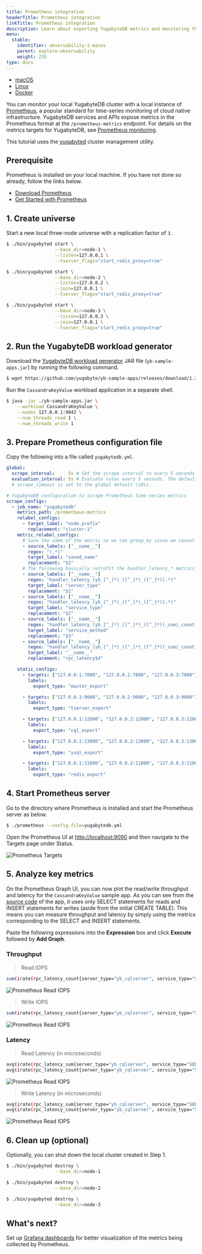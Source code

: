 ```yaml
---
title: Prometheus integration
headerTitle: Prometheus integration
linkTitle: Prometheus integration
description: Learn about exporting YugabyteDB metrics and monitoring the cluster with Prometheus.
menu:
  stable:
    identifier: observability-1-macos
    parent: explore-observability
    weight: 235
type: docs
---
```


 <ul class="nav nav-tabs-alt nav-tabs-yb">

  <li >
    <a href="../macos/" class="nav-link active">
      <i class="fab fa-apple" aria-hidden="true"></i>
      macOS
    </a>
  </li>

  <li >
    <a href="../linux/" class="nav-link">
      <i class="fab fa-linux" aria-hidden="true"></i>
      Linux
    </a>
  </li>

  <li >
    <a href="../docker/" class="nav-link">
      <i class="fab fa-docker" aria-hidden="true"></i>
      Docker
    </a>
  </li>
<!--
  <li >
    <a href="../kubernetes/" class="nav-link">
      <i class="fas fa-cubes" aria-hidden="true"></i>
      Kubernetes
    </a>
  </li>
-->
</ul>

You can monitor your local YugabyteDB cluster with a local instance of [Prometheus](https://prometheus.io/), a popular standard for time-series monitoring of cloud native infrastructure. YugabyteDB services and APIs expose metrics in the Prometheus format at the `/prometheus-metrics` endpoint. For details on the metrics targets for YugabyteDB, see [Prometheus monitoring](../../../../reference/configuration/default-ports/#prometheus-monitoring).

This tutorial uses the [yugabyted](../../../../reference/configuration/yugabyted/) cluster management utility.

## Prerequisite

Prometheus is installed on your local machine. If you have not done so already, follow the links below.

- [Download Prometheus](https://prometheus.io/download/)
- [Get Started with Prometheus](https://prometheus.io/docs/prometheus/latest/getting_started/)

## 1. Create universe

Start a new local three-node universe with a replication factor of `3`.

```sh
$ ./bin/yugabyted start \
                  --base_dir=node-1 \
                  --listen=127.0.0.1 \
                  --tserver_flags="start_redis_proxy=true"
```

```sh
$ ./bin/yugabyted start \
                  --base_dir=node-2 \
                  --listen=127.0.0.2 \
                  --join=127.0.0.1 \
                  --tserver_flags="start_redis_proxy=true"
```

```sh
$ ./bin/yugabyted start \
                  --base_dir=node-3 \
                  --listen=127.0.0.3 \
                  --join=127.0.0.1 \
                  --tserver_flags="start_redis_proxy=true"
```

## 2. Run the YugabyteDB workload generator

Download the [YugabyteDB workload generator](https://github.com/yugabyte/yb-sample-apps) JAR file (`yb-sample-apps.jar`) by running the following command.

```sh
$ wget https://github.com/yugabyte/yb-sample-apps/releases/download/1.3.9/yb-sample-apps.jar?raw=true -O yb-sample-apps.jar
```

Run the `CassandraKeyValue` workload application in a separate shell.

```sh
$ java -jar ./yb-sample-apps.jar \
    --workload CassandraKeyValue \
    --nodes 127.0.0.1:9042 \
    --num_threads_read 1 \
    --num_threads_write 1
```

## 3. Prepare Prometheus configuration file

Copy the following into a file called `yugabytedb.yml`.

```yaml
global:
  scrape_interval:     5s # Set the scrape interval to every 5 seconds. Default is every 1 minute.
  evaluation_interval: 5s # Evaluate rules every 5 seconds. The default is every 1 minute.
  # scrape_timeout is set to the global default (10s).

# YugabyteDB configuration to scrape Prometheus time-series metrics
scrape_configs:
  - job_name: "yugabytedb"
    metrics_path: /prometheus-metrics
    relabel_configs:
      - target_label: "node_prefix"
        replacement: "cluster-1"
    metric_relabel_configs:
      # Save the name of the metric so we can group_by since we cannot by __name__ directly...
      - source_labels: ["__name__"]
        regex: "(.*)"
        target_label: "saved_name"
        replacement: "$1"
      # The following basically retrofit the handler_latency_* metrics to label format.
      - source_labels: ["__name__"]
        regex: "handler_latency_(yb_[^_]*)_([^_]*)_([^_]*)(.*)"
        target_label: "server_type"
        replacement: "$1"
      - source_labels: ["__name__"]
        regex: "handler_latency_(yb_[^_]*)_([^_]*)_([^_]*)(.*)"
        target_label: "service_type"
        replacement: "$2"
      - source_labels: ["__name__"]
        regex: "handler_latency_(yb_[^_]*)_([^_]*)_([^_]*)(_sum|_count)?"
        target_label: "service_method"
        replacement: "$3"
      - source_labels: ["__name__"]
        regex: "handler_latency_(yb_[^_]*)_([^_]*)_([^_]*)(_sum|_count)?"
        target_label: "__name__"
        replacement: "rpc_latency$4"

    static_configs:
      - targets: ["127.0.0.1:7000", "127.0.0.2:7000", "127.0.0.3:7000"]
        labels:
          export_type: "master_export"

      - targets: ["127.0.0.1:9000", "127.0.0.2:9000", "127.0.0.3:9000"]
        labels:
          export_type: "tserver_export"

      - targets: ["127.0.0.1:12000", "127.0.0.2:12000", "127.0.0.3:12000"]
        labels:
          export_type: "cql_export"

      - targets: ["127.0.0.1:13000", "127.0.0.2:13000", "127.0.0.3:13000"]
        labels:
          export_type: "ysql_export"

      - targets: ["127.0.0.1:11000", "127.0.0.2:11000", "127.0.0.3:11000"]
        labels:
          export_type: "redis_export"
```

## 4. Start Prometheus server

Go to the directory where Prometheus is installed and start the Prometheus server as below.

```sh
$ ./prometheus --config.file=yugabytedb.yml
```

Open the Prometheus UI at <http://localhost:9090> and then navigate to the Targets page under Status.

![Prometheus Targets](/images/ce/prom-targets.png)

## 5. Analyze key metrics

On the Prometheus Graph UI, you can now plot the read/write throughput and latency for the `CassandraKeyValue` sample app. As you can see from the [source code](https://github.com/yugabyte/yugabyte-db/blob/master/java/yb-loadtester/src/main/java/com/yugabyte/sample/apps/CassandraKeyValue.java) of the app, it uses only SELECT statements for reads and INSERT statements for writes (aside from the initial CREATE TABLE). This means you can measure throughput and latency by simply using the metrics corresponding to the SELECT and INSERT statements.

Paste the following expressions into the **Expression** box and click **Execute** followed by **Add Graph**.

### Throughput

> Read IOPS

```sh
sum(irate(rpc_latency_count{server_type="yb_cqlserver", service_type="SQLProcessor", service_method="SelectStmt"}[1m]))
```

![Prometheus Read IOPS](/images/ce/prom-read-iops.png)

> Write IOPS

```sh
sum(irate(rpc_latency_count{server_type="yb_cqlserver", service_type="SQLProcessor", service_method="InsertStmt"}[1m]))
```

![Prometheus Read IOPS](/images/ce/prom-write-iops.png)

### Latency

> Read Latency (in microseconds)

```sh
avg(irate(rpc_latency_sum{server_type="yb_cqlserver", service_type="SQLProcessor", service_method="SelectStmt"}[1m])) /
avg(irate(rpc_latency_count{server_type="yb_cqlserver", service_type="SQLProcessor", service_method="SelectStmt"}[1m]))
```

![Prometheus Read IOPS](/images/ce/prom-read-latency.png)

> Write Latency (in microseconds)

```sh
avg(irate(rpc_latency_sum{server_type="yb_cqlserver", service_type="SQLProcessor", service_method="InsertStmt"}[1m])) /
avg(irate(rpc_latency_count{server_type="yb_cqlserver", service_type="SQLProcessor", service_method="InsertStmt"}[1m]))
```

![Prometheus Read IOPS](/images/ce/prom-write-latency.png)

## 6. Clean up (optional)

Optionally, you can shut down the local cluster created in Step 1.

```sh
$ ./bin/yugabyted destroy \
                  --base_dir=node-1
```

```sh
$ ./bin/yugabyted destroy \
                  --base_dir=node-2
```

```sh
$ ./bin/yugabyted destroy \
                  --base_dir=node-3
```

## What's next?

Set up [Grafana dashboards](../../grafana-dashboard/grafana/) for better visualization of the metrics being collected by Prometheus.
